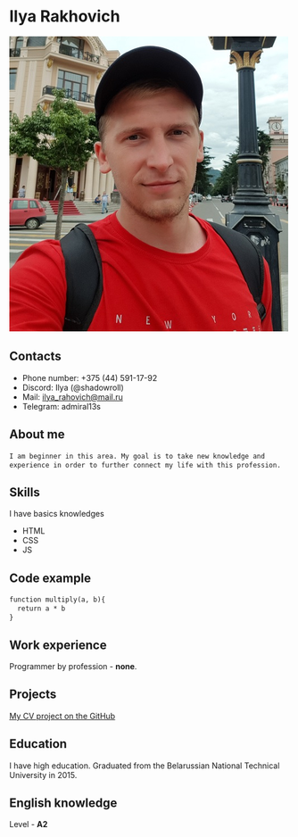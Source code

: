 # Ilya Rakhovich

![photo](img/photo.jpg)

## Contacts
- Phone number: +375 (44) 591-17-92
- Discord: Ilya (@shadowroll)
- Mail: ilya_rahovich@mail.ru
- Telegram: admiral13s

## About me
    I am beginner in this area. My goal is to take new knowledge and experience in order to further connect my life with this profession.
    
## Skills
I have basics knowledges 
- HTML
- CSS
- JS

## Code example
```
function multiply(a, b){
  return a * b
}
```

## Work experience
Programmer by profession - **none**.

## Projects
[My CV project on the GitHub](https://github.com/ShadowRoll/rsschool-cv/blob/gh-pages/CV.md)

## Education
I have high education. Graduated from the Belarussian National Technical University in 2015.
## English knowledge
Level - **A2**
